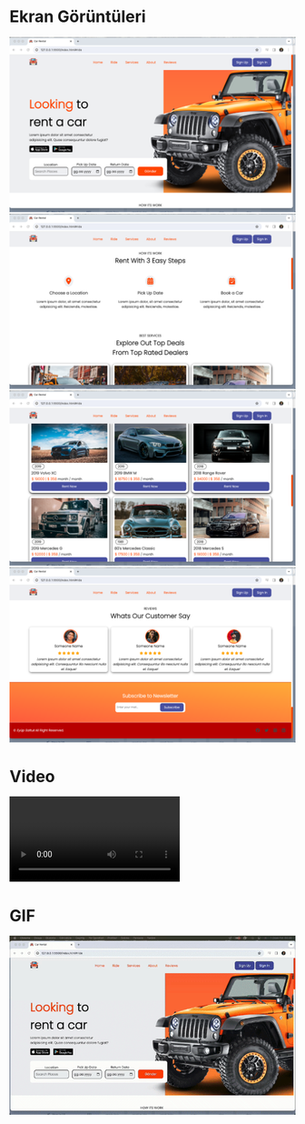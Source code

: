 
# Ekran Görüntüleri
![](images/screenshots/carrental.png)
![](images/screenshots/carrental2.png)
![](images/screenshots/carrental3.png)
![](images/screenshots/carrental4.png)

# Video
![](images/screenshots/recordcarrental.mp4)

# GIF
![](images/screenshots/gfcar.gif)